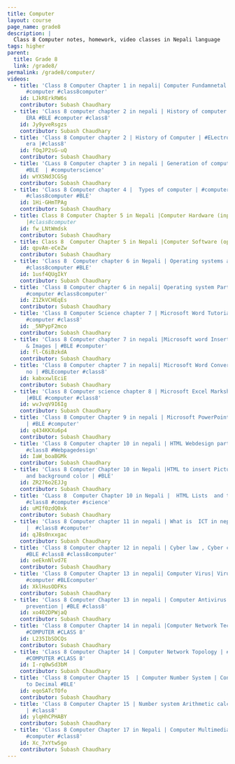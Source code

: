 ```yaml
---
title: Computer
layout: course
page_name: grade8
description: |
  Class 8 Computer notes, homework, video classes in Nepali language
tags: higher
parent:
  title: Grade 8
  link: /grade8/
permalink: /grade8/computer/
videos:
  - title: 'Class 8 Computer Chapter 1 in nepali| Computer Fundamnetal in nepali |#BLE
      #computer #class8computer'
    id: LJkRErkRW6s
    contributor: Subash Chaudhary
  - title: 'Class 8 computer chapter 2 in nepali | History of computer | #Mechanical
      ERA #BLE #computer #class8'
    id: Jy9yveRsgzs
    contributor: Subash Chaudhary
  - title: 'Class 8 Computer chapter 2 | History of Computer | #ELectro mechanical era,electronical
      era |#class8'
    id: fOqJP2sG-uQ
    contributor: Subash Chaudhary
  - title: 'CLass 8 Computer chapter 3 in nepali | Generation of computer | #class8
      #BLE  | #computerscience'
    id: wYXSNd3CGSg
    contributor: Subash Chaudhary
  - title: 'Class 8 Computer chapter 4 |  Types of computer | #computer #computerscience
      #class8computer #BLE'
    id: 1Hi-GHmTPAg
    contributor: Subash Chaudhary
  - title: Class 8 Computer Chapter 5 in Nepali |Computer Hardware (input,processing,output)
      |#class8computer
    id: fw_LNtWmdsk
    contributor: Subash Chaudhary
  - title: Class 8  Computer Chapter 5 in Nepali |Computer Software (operating system,utility)|#class8computer
    id: qpvAm-eCeZw
    contributor: Subash Chaudhary
  - title: 'Class 8  Computer chapter 6 in Nepali | Operating systems and Types | #class8
      #class8computer #BLE'
    id: 1usf4QUgIkY
    contributor: Subash Chaudhary
  - title: 'Class 8 Computer chapter 6 in nepali| Operating system Part2 |#class8 #BLE
      #computer #class8computer'
    id: Z1ZkVCHEqEs
    contributor: Subash Chaudhary
  - title: 'Class 8 Computer Science chapter 7 | Microsoft Word Tutorial part 1 | #BLEcomputer
      #computer #class8'
    id: _5NPypF2mco
    contributor: Subash Chaudhary
  - title: 'Class 8 Computer chapter 7 in nepali |Microsoft word Insert Table, Picture
      & Images | #BLE #computer'
    id: fl-C6iBzkdA
    contributor: Subash Chaudhary
  - title: 'Class 8 Computer chapter 7 in nepali| Microsoft Word Convert to Pdf ,Page
      no | #BLEcomputer #class8'
    id: kabxxwlEciE
    contributor: Subash Chaudhary
  - title: 'Class 8 Computer science chapter 8 | Microsoft Excel Marksheet and Barchart
      |#BLE #computer #class8'
    id: wvJvqV9I6Ig
    contributor: Subash Chaudhary
  - title: 'Class 8 Computer Chapter 9 in nepali | Microsoft PowerPoint For Best presentation
      | #BLE #computer'
    id: q434KKXu6p4
    contributor: Subash Chaudhary
  - title: 'Class 8 Computer chapter 10 in nepali | HTML Webdesign part1 | #BLE #computer
      #class8 #Webpagedesign'
    id: IaW_boaBGMk
    contributor: Subash Chaudhary
  - title: 'Class 8 Computer Chapter 10 in Nepali |HTML to insert Picture  Hyperlink
      and background color | #BLE'
    id: ZR276o2EJJg
    contributor: Subash Chaudhary
  - title: 'CLass 8  Computer Chapter 10 in Nepali |  HTML Lists  and tables | #BLE
      #class8 #computer #science'
    id: uMIf0zdQ0xk
    contributor: Subash Chaudhary
  - title: 'Class 8 Computer chapter 11 in nepali | What is  ICT in nepali | Cyber ethics
      |  #class8 #computer'
    id: qJBs0nxxgac
    contributor: Subash Chaudhary
  - title: 'Class 8 Computer chapter 12 in nepali | Cyber law , Cyber crime terms |
      #BLE #class8 #class8computer'
    id: oeEknNlvd7E
    contributor: Subash Chaudhary
  - title: 'Class 8 Computer Chapter 13 in nepali| Computer Virus| Virus Symptom |#class8
      #computer #BLEcomputer'
    id: XklHusODFKs
    contributor: Subash Chaudhary
  - title: 'Class 8 Computer Chapter 13 in nepali | Computer Antivirus detection and
      prevention | #BLE #class8'
    id: xo402DPWjaQ
    contributor: Subash Chaudhary
  - title: 'Class 8 Computer Chapter 14 in nepali |Computer Network Technology | #BLEcomputer
      #COMPUTER #CLASS 8'
    id: L235IbSDCQs
    contributor: Subash Chaudhary
  - title: 'Class 8 Computer Chapter 14 | Computer Network Topology | #LAN #MAN #BLEcomputer
      #COMPUTER #CLASS 8'
    id: I-rq0wSd3bM
    contributor: Subash Chaudhary
  - title: 'Class 8 Computer Chapter 15  | Computer Number System | Convert #Binary,#Octal,#Hexa
      to Decimal #BLE'
    id: eqoSATcTOfo
    contributor: Subash Chaudhary
  - title: 'Class 8 Computer Chapter 15 | Number system Arithmetic calculation | Add,Subtract,Multiply
      | #class8'
    id: ylqHhCPHABY
    contributor: Subash Chaudhary
  - title: 'Class 8 Computer Chapter 17 in Nepali | Computer Multimedia | VR,Animation  |#BLE,
      #computer #class8'
    id: Xc_7xYtwSgo
    contributor: Subash Chaudhary
---
```


